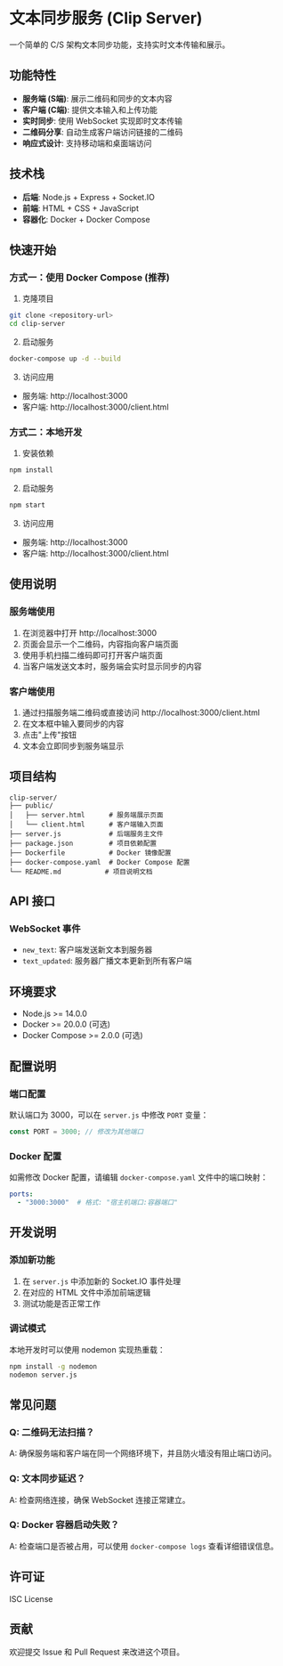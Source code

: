 # 文本同步服务 (Clip Server)

一个简单的 C/S 架构文本同步功能，支持实时文本传输和展示。

## 功能特性

- **服务端 (S端)**: 展示二维码和同步的文本内容
- **客户端 (C端)**: 提供文本输入和上传功能
- **实时同步**: 使用 WebSocket 实现即时文本传输
- **二维码分享**: 自动生成客户端访问链接的二维码
- **响应式设计**: 支持移动端和桌面端访问

## 技术栈

- **后端**: Node.js + Express + Socket.IO
- **前端**: HTML + CSS + JavaScript
- **容器化**: Docker + Docker Compose

## 快速开始

### 方式一：使用 Docker Compose (推荐)

1. 克隆项目
```bash
git clone <repository-url>
cd clip-server
```

2. 启动服务
```bash
docker-compose up -d --build
```

3. 访问应用
- 服务端: http://localhost:3000
- 客户端: http://localhost:3000/client.html

### 方式二：本地开发

1. 安装依赖
```bash
npm install
```

2. 启动服务
```bash
npm start
```

3. 访问应用
- 服务端: http://localhost:3000
- 客户端: http://localhost:3000/client.html

## 使用说明

### 服务端使用
1. 在浏览器中打开 http://localhost:3000
2. 页面会显示一个二维码，内容指向客户端页面
3. 使用手机扫描二维码即可打开客户端页面
4. 当客户端发送文本时，服务端会实时显示同步的内容

### 客户端使用
1. 通过扫描服务端二维码或直接访问 http://localhost:3000/client.html
2. 在文本框中输入要同步的内容
3. 点击"上传"按钮
4. 文本会立即同步到服务端显示

## 项目结构

```
clip-server/
├── public/
│   ├── server.html      # 服务端展示页面
│   └── client.html      # 客户端输入页面
├── server.js            # 后端服务主文件
├── package.json         # 项目依赖配置
├── Dockerfile           # Docker 镜像配置
├── docker-compose.yaml  # Docker Compose 配置
└── README.md           # 项目说明文档
```

## API 接口

### WebSocket 事件

- `new_text`: 客户端发送新文本到服务器
- `text_updated`: 服务器广播文本更新到所有客户端

## 环境要求

- Node.js >= 14.0.0
- Docker >= 20.0.0 (可选)
- Docker Compose >= 2.0.0 (可选)

## 配置说明

### 端口配置
默认端口为 3000，可以在 `server.js` 中修改 `PORT` 变量：

```javascript
const PORT = 3000; // 修改为其他端口
```

### Docker 配置
如需修改 Docker 配置，请编辑 `docker-compose.yaml` 文件中的端口映射：

```yaml
ports:
  - "3000:3000"  # 格式: "宿主机端口:容器端口"
```

## 开发说明

### 添加新功能
1. 在 `server.js` 中添加新的 Socket.IO 事件处理
2. 在对应的 HTML 文件中添加前端逻辑
3. 测试功能是否正常工作

### 调试模式
本地开发时可以使用 nodemon 实现热重载：

```bash
npm install -g nodemon
nodemon server.js
```

## 常见问题

### Q: 二维码无法扫描？
A: 确保服务端和客户端在同一个网络环境下，并且防火墙没有阻止端口访问。

### Q: 文本同步延迟？
A: 检查网络连接，确保 WebSocket 连接正常建立。

### Q: Docker 容器启动失败？
A: 检查端口是否被占用，可以使用 `docker-compose logs` 查看详细错误信息。

## 许可证

ISC License

## 贡献

欢迎提交 Issue 和 Pull Request 来改进这个项目。 